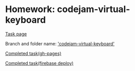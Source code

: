 # Homework: codejam-virtual-keyboard

[Task page](https://github.com/rolling-scopes-school/tasks/blob/master/tasks/codejam-virtual-keyboard.md)

Branch and folder name: ['codejam-virtual-keyboard'](https://github.com/IgorBarbashov/codejam-virtual-keyboard/tree/codejam-virtual-keyboard/codejam-virtual-keyboard)

[Completed task(gh-pages)](https://igorbarbashov.github.io/codejam-virtual-keyboard/)

[Completed task(firebase deploy)](https://codejam-virtual-keyboard.firebaseapp.com/)
